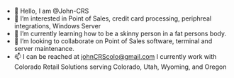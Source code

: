 - 👋 Hello, I am @John-CRS
- 👀 I’m interested in Point of Sales, credit card processing, periphreal integrations, Windows Server
- 🌱 I’m currently learning how to be a skinny person in a fat persons body.
- 💞️ I’m looking to collaborate on Point of Sales software, terminal and server maintenance.
- 📫 I can be reached at johnCRScolo@gmail.com
I currently work with Colorado Retail Solutions serving Colorado, Utah, Wyoming, and Oregon
<!---
John-CRS is a ✨ special ✨ repository because its `README.md` (this file) appears on your GitHub profile.
You can click the Preview link to take a look at your changes.
--->
